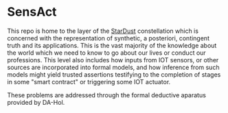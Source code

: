# SensAct

This repo is home to the layer of the [StarDust](https://github.com/rbjones/StarDust/wiki) constellation which is concerned with the representation of synthetic, a posteriori, contingent truth and its applications.
This is the vast majority of the knowledge about the world which we need to know to go about our lives or conduct our professions.
This level also includes how inputs from IOT sensors, or other sources are incorporated into formal models, and how inference from such models might yield trusted assertions testifying to the completion of stages in some "smart contract" or triggering some IOT actuator.

These problems are addressed through the formal deductive aparatus provided by DA-Hol.
